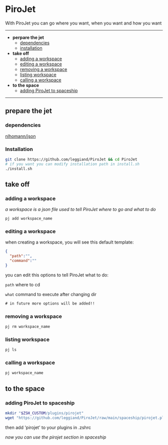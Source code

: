 # PiroJet
With PiroJet you can go where you want, when you want and how you want

---



- **perpare the jet**
  - [dependencies](#dependencies)
  - [installation](#installation)
- **take off**
  - [adding a workspace](#adding-a-workspace)
  - [editing a workspace](#editing-a-workspace)
  - [removing a workspace](#removing-a-workspace)
  - [listing workspace](#listing-workspace)
  - [calling a workspace](#calling-a-workspace)
- **to the space**
  - [adding PiroJet to spaceship](#adding-pirojet-to-spaceship)
 
---

## prepare the jet
### dependencies
[nlhomann/json](https://github.com/nlohmann/json)
### Installation
```bash
git clone https://github.com/leggiand/PiroJet && cd PiroJet
# if you want you can modify installation path in install.sh
./install.sh
```

## take off
### adding a workspace
_a workspace is a json file used to tell PiroJet where to go and what to do_
```bash
pj add workspace_name
```
### editing a workspace
when creating a workspace, you will see this default template:
```json
{
  "path":"",
  "command":""
}
```
you can edit this options to tell PiroJet what to do:

`path` 
where to cd

`what`
command to execute after changing dir

```diff
# in future more options will be added!!
```


### removing a workspace
```bash
pj rm workspace_name
```

### listing workspace
```bash
pj ls
```

### calling a workspace
```bash
pj workspace_name
```
## to the space
### adding PiroJet to spaceship
```zsh
mkdir "$ZSH_CUSTOM/plugins/pirojet"
wget "https://github.com/leggiand/PiroJet/raw/main/spaceship/pirojet.plugin.zsh" -O "$ZSH_CUSTOM/plugins/pirojet/pirojet.plugin.zsh"
```
then add 'pirojet' to your plugins in .zshrc

*now you can use the pirojet section in spaceship*
